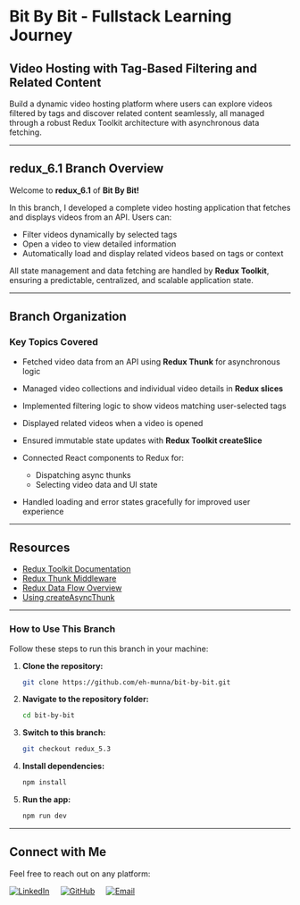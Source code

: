 # **Bit By Bit** - Fullstack Learning Journey

## **Video Hosting with Tag-Based Filtering and Related Content**

Build a dynamic video hosting platform where users can explore videos filtered by tags and discover related content seamlessly, all managed through a robust Redux Toolkit architecture with asynchronous data fetching.

---

## **redux_6.1** Branch Overview

Welcome to **redux_6.1** of **Bit By Bit!**

In this branch, I developed a complete video hosting application that fetches and displays videos from an API. Users can:

- Filter videos dynamically by selected tags
- Open a video to view detailed information
- Automatically load and display related videos based on tags or context

All state management and data fetching are handled by **Redux Toolkit**, ensuring a predictable, centralized, and scalable application state.

---

## **Branch Organization**

### **Key Topics Covered**

- Fetched video data from an API using **Redux Thunk** for asynchronous logic
- Managed video collections and individual video details in **Redux slices**
- Implemented filtering logic to show videos matching user-selected tags
- Displayed related videos when a video is opened
- Ensured immutable state updates with **Redux Toolkit createSlice**
- Connected React components to Redux for:

  - Dispatching async thunks
  - Selecting video data and UI state

- Handled loading and error states gracefully for improved user experience

---

## **Resources**

- [Redux Toolkit Documentation](https://redux-toolkit.js.org/introduction/getting-started)
- [Redux Thunk Middleware](https://redux.js.org/usage/writing-logic-thunks)
- [Redux Data Flow Overview](https://redux.js.org/tutorials/fundamentals/part-2-concepts-data-flow)
- [Using createAsyncThunk](https://redux-toolkit.js.org/api/createAsyncThunk)

---

### **How to Use This Branch**

Follow these steps to run this branch in your machine:

1. **Clone the repository:**

   ```bash
   git clone https://github.com/eh-munna/bit-by-bit.git
   ```

2. **Navigate to the repository folder:**

   ```bash
   cd bit-by-bit
   ```

3. **Switch to this branch:**

   ```bash
   git checkout redux_5.3
   ```

4. **Install dependencies:**

   ```bash
   npm install
   ```

5. **Run the app:**

   ```bash
   npm run dev
   ```

---

## **Connect with Me**

Feel free to reach out on any platform:

<div style="display: flex; gap: 20px;">
   <a href="https://www.linkedin.com/in/eh-munna/">
      <img src="https://img.shields.io/badge/LinkedIn-%230A66C2?style=flat&logo=linkedin&logoColor=white" alt="LinkedIn">
   </a>
   <a href="https://github.com/eh-munna">
      <img src="https://img.shields.io/badge/GitHub-%23121011?style=flat&logo=github&logoColor=white" alt="GitHub">
   </a>
   <a href="mailto:emran.h.munna@gmail.com">
      <img src="https://img.shields.io/badge/emran.h.munna@gmail.com-%23D14836?style=flat&logo=gmail&logoColor=white" alt="Email">
   </a>
</div>
